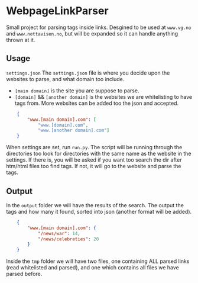 WebpageLinkParser
=================

Small project for parsing tags inside links. Desgined to be used at ```www.vg.no``` and ```www.nettavisen.no```, but will be expanded so it can handle anything thrown at it.


## Usage

`settings.json`
The `settings.json` file is where you decide upon the websites to parse, and what domain too include. 
* `[main domain]` is the site you are suppose to parse. 
* `[domain]` && `[another domain]` is the websites we are whitelisting to have tags from.
More websites can be added too the json and accepted. 
```json
	{
	    "www.[main domain].com": [
	        "www.[domain].com",
	        "www.[another domain].com"]
	}
```
When settings are set, run `run.py`. The script will be running through the directories too look for directories with the same name as the website in the settings. If there is, you will be asked if you want too search the dir after htm/html files too find tags. If not, it will go to the website and parse the tags.

## Output
In the `output` folder we will have the results of the search. The output the tags and how many it found, sorted into json (another format will be added).
```json
	{
	    "www.[main domain].com": {
	        "/news/war": 14,
	        "/news/celebreties": 20
	    }
	}
```
Inside the `tmp` folder we will have two files, one containing ALL parsed links (read whitelisted and parsed), and one which contains all files we have parsed before.